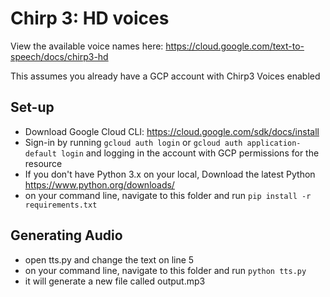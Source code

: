 # Chirp 3: HD voices

View the available voice names here: https://cloud.google.com/text-to-speech/docs/chirp3-hd

This assumes you already have a GCP account with Chirp3 Voices enabled

## Set-up
* Download Google Cloud CLI: https://cloud.google.com/sdk/docs/install
* Sign-in by running `gcloud auth login` or `gcloud auth application-default login` and logging in the account with GCP permissions for the resource
* If you don't have Python 3.x on your local, Download the latest Python https://www.python.org/downloads/
* on your command line, navigate to this folder and run `pip install -r requirements.txt`

## Generating Audio
* open tts.py and change the text on line 5
* on your command line, navigate to this folder and run `python tts.py`
* it will generate a new file called output.mp3